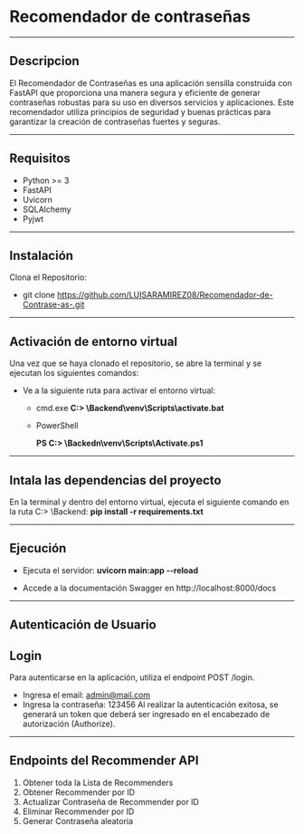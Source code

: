 # Recomendador de contraseñas
***
## Descripcion
El Recomendador de Contraseñas es una aplicación sensilla construida con FastAPI que proporciona una manera segura y eficiente de generar contraseñas robustas para su uso en diversos servicios y aplicaciones. Este recomendador utiliza principios de seguridad y buenas prácticas para garantizar la creación de contraseñas fuertes y seguras.
***
## Requisitos
- Python >= 3
- FastAPI
- Uvicorn 
- SQLAlchemy 
- Pyjwt

***
## Instalación 
Clona el Repositorio:

- git clone https://github.com/LUISARAMIREZ08/Recomendador-de-Contrase-as-.git
***
## Activación de entorno virtual
Una vez que se haya clonado el repositorio, se abre la terminal y se ejecutan los siguientes comandos:
- Ve a la siguiente ruta para activar el entorno virtual:
  - cmd.exe
**C:\> <venv>\Backend\venv\Scripts\activate.bat**

  - PowerShell

    **PS C:\> <venv>\Backedn\venv\Scripts\Activate.ps1**
***
## Intala las dependencias del proyecto 
En la terminal y dentro del entorno virtual, ejecuta el siguiente comando en la ruta C:\> <venv>\Backend:
**pip install -r requirements.txt**
***
## Ejecución 
- Ejecuta el servidor:
   **uvicorn main:app --reload**

- Accede a la documentación Swagger en http://localhost:8000/docs 
***
## Autenticación de Usuario
## Login
Para autenticarse en la aplicación, utiliza el endpoint POST /login.
- Ingresa el email: admin@mail.com
- Ingresa la contraseña: 123456
Al realizar la autenticación exitosa, se generará un token que deberá ser ingresado en el encabezado de autorización (Authorize).
***
## Endpoints del Recommender API
1. Obtener toda la Lista de Recommenders 
2. Obtener Recommender por ID 
3. Actualizar Contraseña de Recommender por ID 
4. Eliminar Recommender por ID
5. Generar Contraseña aleatoria 



